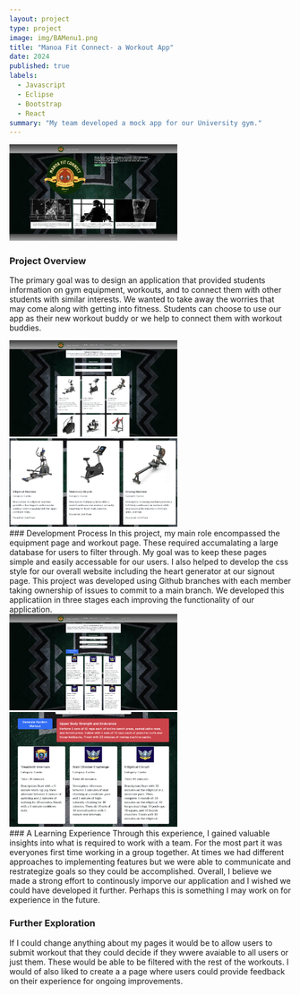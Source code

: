 ```yaml
---
layout: project
type: project
image: img/BAMenu1.png
title: "Manoa Fit Connect- a Workout App"
date: 2024
published: true
labels:
  - Javascript
  - Eclipse
  - Bootstrap
  - React
summary: "My team developed a mock app for our University gym."
---
```


<div class="text-center p-4">
  <img width="300px" src="../img/home.png" class="img-thumbnail" >
</div>

### Project Overview
The primary goal was to design an application that provided students information on gym equipment, workouts, and to connect them with other students with similar interests. We wanted to take away the worries that may come along with getting into fitness. Students can choose to use our app as their new workout buddy or we help to connect them with workout buddies.
<div class="text-center p-4">
  <img width="300px" src="../img/listequipment.png" " >
</div>
<div class="text-center p-4">
  <img width="300px" src="../img/equip.png" " >
</div>
### Development Process
In this project, my main role encompassed the equipment page and workout page. These required accumalating a large database for users to filter through. My goal was to keep these pages simple and easily accessable for our users. I also helped to develop the css style for our overall website including the heart generator at our signout page. This project was developed using Github branches with each member taking ownership of issues to commit to a main branch. We developed this applicatiion in three stages each improving the functionality of our application.
<div class="text-center p-4">
  <img width="300px" src="../img/listworkout.png" " >
  <div class="text-center p-4">
  <img width="300px" src="../img/lwcat3.png" " >
</div>
</div>
### A Learning Experience
Through this experience, I gained valuable insights into what is required to work with a team. For the most part it was everyones first time working in a group together. At times we had different approaches to implementing features but we were able to communicate and restrategize goals so they could be accomplished. Overall, I believe we made a strong effort to continously imporve our application and I wished we could have developed it further. Perhaps this is something I may work on for experience in the future.

### Further Exploration
If I could change anything about my pages it would be to allow users to submit workout that they could decide if they wwere avaiable to all users or just them. These would be able to be filtered with the rest of the workouts. I would of also liked to create a a page where users could provide feedback on their experience for ongoing improvements.

